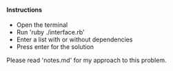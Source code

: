 #### Instructions

* Open the terminal
* Run 'ruby ./interface.rb'
* Enter a list with or without dependencies
* Press enter for the solution

Please read 'notes.md' for my approach to this problem.
